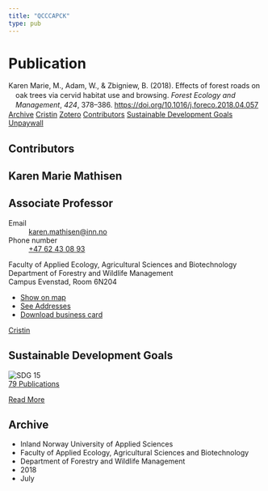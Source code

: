 ```yaml
---
title: "QCCCAPCK"
type: pub
---
```

<h1>Publication</h1>
<article id="csl-bib-container-QCCCAPCK" class="csl-bib-container">
  <div class="csl-bib-body" style="line-height: 1.35; padding-left: 1em; text-indent:-1em;">
  <div class="csl-entry">Karen Marie, M., Adam, W., &amp; Zbigniew, B. (2018). Effects of forest roads on oak trees via cervid habitat use and browsing. <i>Forest Ecology and Management</i>, <i>424</i>, 378&#x2013;386. <a href="https://doi.org/10.1016/j.foreco.2018.04.057">https://doi.org/10.1016/j.foreco.2018.04.057</a></div>
</div>
  <div class="csl-bib-buttons">
    <a href="#taxonomy-article-QCCCAPCK" class="csl-bib-button">Archive</a>
    <a href alt="Cristin URL" class="csl-bib-button">Cristin</a>
    <a href alt="Zotero URL" class="csl-bib-button">Zotero</a>
    <a href="#contributors-article-QCCCAPCK" class="csl-bib-button">Contributors</a>
    <a href="#sdg-article-QCCCAPCK" class="csl-bib-button">Sustainable Development Goals</a>
    <a href="https://brage.inn.no/inn-xmlui/bitstream/11250/2576594/4/Mathisen%20et%20al%202018%20Effect%20of%20forest%20roads%20on%20oak%20trees%20FEM%20post%20print.pdf" class="csl-bib-button">Unpaywall</a>
  </div>
  <div id="csl-bib-meta-container-QCCCAPCK"></div>
</article>
<div id="csl-bib-meta-QCCCAPCK" class="csl-bib-meta">
  <article id="contributors-article-QCCCAPCK" class="contributors-article">
    <h1>Contributors</h1>
    <div class="personas">
<div class="vrtx-hinn-person-card">
<div class="photo">
<i class="lar la-user-circle missing-person"></i>
</div>
<div class="info">
<hgroup><h1>Karen Marie Mathisen</h1>
<h2>Associate Professor</h2>
</hgroup><dl>
<dt>Email</dt>
<dd>
<a href="mailto:karen.mathisen@inn.no">karen.mathisen@inn.no</a>
</dd>
<dt>Phone number</dt>
<dd><a href="tel:+4762430893">
+47 62 43 08 93
</a></dd>
</dl>
<p>
Faculty of Applied Ecology, Agricultural Sciences and Biotechnology<br>
Department of Forestry and Wildlife Management<br>
Campus Evenstad,
Room 6N204
</p>
<ul class="vrtx-hinn-links">
<li><a href="https://www.google.com/maps?q=61.42516,11.07813">Show on map</a></li>
<li><a href="https://www.inn.no/english/find-an-employee/karen-mathisen.html#vrtx-hinn-addresses">See Addresses</a></li>
<li><a href="https://www.inn.no/english/find-an-employee/karen-mathisen.html?vrtx=vcf">Download business card</a></li>
</ul>
</div>
</div>
<a href="https://app.cristin.no/persons/show.jsf?id=328273" alt="Cristin URL" class="personas-cristin">Cristin</a>
</div>
  </article>
  <article id="sdg-article-QCCCAPCK" class="sdg-article">
    <h1>Sustainable Development Goals</h1>
    <div class="sdg-container"><div id="sdg15" class="sdg">
<img src="{{< params subfolder >}}images/sdg/sdg15_en.png" class="image" alt="SDG 15">
<div class="sdg-overlay">
<a href="{{< params subfolder >}}en/archive/?sdg=15#archive" class="sdg-publication-count"><span>79</span> Publications</a>
<p><a href="https://sdgs.un.org/goals/goal15" class="sdg-read-more">Read More</a></p>
</div>
</div></div>
  </article>
  <article id="taxonomy-article-QCCCAPCK" class="taxonomy-article">
    <h1>Archive</h1>
    <ul>
      <li>Inland Norway University of Applied Sciences</li>
      <li>Faculty of Applied Ecology, Agricultural Sciences and Biotechnology</li>
      <li>Department of Forestry and Wildlife Management</li>
      <li>2018</li>
      <li>July</li>
    </ul>
  </article>
</div>
